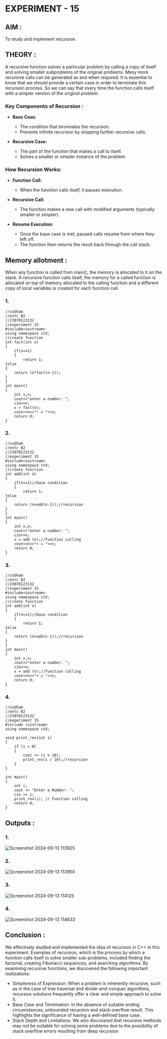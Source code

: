 # EXPERIMENT - 15

## AIM :
To study and implement recursion.

## THEORY :
 A recursive function solves a particular problem by calling a copy of itself and solving smaller subproblems of the original problems. Many more recursive calls can be generated as and when required. It is essential to know that we should provide a certain case in order to terminate this recursion process. So we can say that every time the function calls itself with a simpler version of the original problem.

### Key Components of Recursion :

- **Base Case:**
  - The condition that terminates the recursion.
  - Prevents infinite recursion by stopping further recursive calls.
  
- **Recursive Case:**
  - The part of the function that makes a call to itself.
  - Solves a smaller or simpler instance of the problem.

### How Recursion Works:
- **Function Call:**
  - When the function calls itself, it pauses execution.
  
- **Recursive Call:**
  - The function makes a new call with modified arguments (typically smaller or simpler).
  
- **Resume Execution:**
  - Once the base case is met, paused calls resume from where they left off.
  - The function then returns the result back through the call stack.

## Memory allotment :
When any function is called from main(), the memory is allocated to it on the stack. A recursive function calls itself, the memory for a called function is allocated on top of memory allocated to the calling function and a different copy of local variables is created for each function call.

### 1.
```
//subham
//entc B2
//23070123132
//experiment 15
#include<iostream>
using namespace std;
//create function 
int fact(int n)
{
    if(n<=1)
    {
        return 1;
}else
{
    return (n*fact(n-1));
}
}
int main()
{
    int x,n;
    cout<<"enter a number: ";
    cin>>n;
    x = fact(n);
    cout<<n<<"! = "<<x;
    return 0;
}
```

### 2.
```
//subham
//entc B2
//23070123132
//experiment 15
#include<iostream>
using namespace std;
//create function 
int add(int n)
{
    if(n<=1)//base condition
    {
        return 1;
}else
{
    return (n+add(n-1));//recursion
}
}
int main()
{
    int x,n;
    cout<<"enter a number: ";
    cin>>n;
    x = add (n);//function calling
    cout<<n<<"+ = "<<x;
    return 0;
}
```

### 3.
```
//subham
//entc B2
//23070123132
//experiment 15
#include<iostream>
using namespace std;
//create function 
int add(int n)
{
    if(n<=1)//base condition
    {
        return 1;
}else
{
    return (n+add(n-1));//recursion
}
}
int main()
{
    int x,n;
    cout<<"enter a number: ";
    cin>>n;
    x = add (n);//function calling
    cout<<n<<"+ = "<<x;
    return 0;
}
```

### 4.
```
//subham
//entc B2
//23070123132
//experiment 15
#include <iostream>
using namespace std;

void print_rev(int i)
{
    if (i > 0)
    {
        cout << (i % 10);
        print_rev(i / 10);//recursion
    }
}

int main()
{
    int i;
    cout << "Enter a Number: ";
    cin >> i;
    print_rev(i); // Function calling
    return 0;
}
```

## Outputs :
### 1.
![Screenshot 2024-09-13 113925](https://github.com/user-attachments/assets/fd53bbf7-e613-4204-aacc-c006085db645)

### 2.
![Screenshot 2024-09-13 113950](https://github.com/user-attachments/assets/28ae812f-60c2-4a92-a510-9b9ba7539408)

### 3.
![Screenshot 2024-09-13 114125](https://github.com/user-attachments/assets/af0f80dc-27dd-4a26-817b-f25dce1f45f7)

### 4.
![Screenshot 2024-09-13 114633](https://github.com/user-attachments/assets/be091c47-aed7-4ec1-bc38-4b1a17b8ceb6)

## Conclusion :
We effectively studied and implemented the idea of recursion in C++ in this experiment. Examples of recursion, which is the process by which a function calls itself to solve smaller sub-problems, included finding the factorial, creating Fibonacci sequences, and searching algorithms.
By examining recursive functions, we discovered the following important realizations:

- Simpleness of Expression: When a problem is inherently recursive, such as in the case of tree traversal and divide-and-conquer algorithms, recursive solutions frequently offer a clear and simple approach to solve it.
- Base Case and Termination: In the absence of suitable ending circumstances, unbounded recursion and stack overflow result. This highlights the significance of having a well-defined base case.
- Stack Depth and Limitations: We also discovered that recursive methods may not be suitable for solving some problems due to the possibility of stack overflow errors resulting from deep recursion
